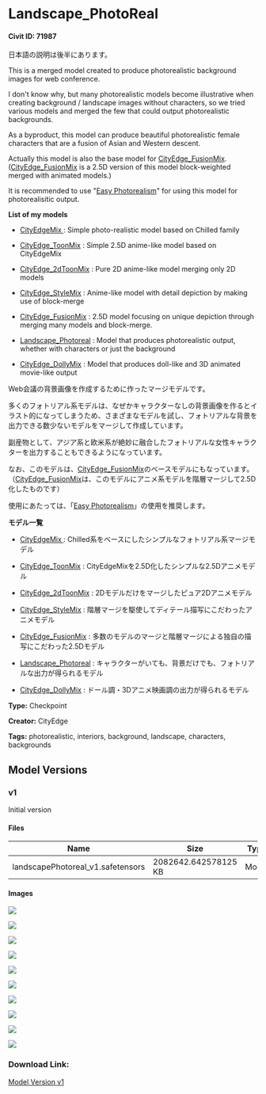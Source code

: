 # Landscape_PhotoReal

#### Civit ID: 71987

<p>日本語の説明は後半にあります。</p><p>This is a merged model created to produce photorealistic background images for web conference.</p><p>I don't know why, but many photorealistic models become illustrative when creating background / landscape images without characters, so we tried various models and merged the few that could output photorealistic backgrounds.</p><p>As a byproduct, this model can produce beautiful photorealistic female characters that are a fusion of Asian and Western descent.</p><p>Actually this model is also the base model for <a target="_blank" rel="ugc" href="https://civitai.com/models/70225/cityedge-fusionmix">CityEdge_FusionMix</a>. (<a target="_blank" rel="ugc" href="https://civitai.com/models/70225/cityedge-fusionmix">CityEdge_FusionMix</a> is a 2.5D version of this model block-weighted merged with animated models.)</p><p>It is recommended to use "<a target="_blank" rel="ugc" href="https://civitai.com/models/60178/easy-photorealism-v10">Easy Photorealism</a>" for using this model for photorealisitic output.</p><p><strong>List of my models</strong></p><ul><li><p><a target="_blank" rel="ugc" href="https://civitai.com/models/38464/cityedgemix">CityEdgeMix </a>: Simple photo-realistic model based on Chilled family</p></li><li><p><a target="_blank" rel="ugc" href="https://civitai.com/models/45616/cityedgetoonmix">CityEdge_ToonMix</a> : Simple 2.5D anime-like model based on CityEdgeMix</p></li><li><p><a target="_blank" rel="ugc" href="https://civitai.com/models/57703/cityedge2dtoonmix">CityEdge_2dToonMix</a> : Pure 2D anime-like model merging only 2D models</p></li><li><p><a target="_blank" rel="ugc" href="https://civitai.com/models/63243/cityedgestylemix">CityEdge_StyleMix</a> : Anime-like model with detail depiction by making use of block-merge</p></li><li><p><a target="_blank" rel="ugc" href="https://civitai.com/models/70225/cityedge-fusionmix">CityEdge_FusionMix</a> : 2.5D model focusing on unique depiction through merging many models and block-merge.</p></li><li><p><a target="_blank" rel="ugc" href="https://civitai.com/models/71987/landscapephotoreal">Landscape_Photoreal</a> : Model that produces photorealistic output, whether with characters or just the background</p></li><li><p><a target="_blank" rel="ugc" href="https://civitai.com/models/78407/cityedgedollymix">CityEdge_DollyMix</a> : Model that produces doll-like and 3D animated movie-like output</p></li></ul><p></p><p>Web会議の背景画像を作成するために作ったマージモデルです。</p><p>多くのフォトリアル系モデルは、なぜかキャラクターなしの背景画像を作るとイラスト的になってしまうため、さまざまなモデルを試し、フォトリアルな背景を出力できる数少ないモデルをマージして作成しています。</p><p>副産物として、アジア系と欧米系が絶妙に融合したフォトリアルな女性キャラクターを出力することもできるようになっています。</p><p>なお、このモデルは、<a target="_blank" rel="ugc" href="https://civitai.com/models/70225/cityedge-fusionmix">CityEdge_FusionMix</a>のベースモデルにもなっています。（<a target="_blank" rel="ugc" href="https://civitai.com/models/70225/cityedge-fusionmix">CityEdge_FusionMix</a>は、このモデルにアニメ系モデルを階層マージして2.5D化したものです）</p><p>使用にあたっては、「<a target="_blank" rel="ugc" href="https://civitai.com/models/60178/easy-photorealism-v10">Easy Photorealism</a>」の使用を推奨します。</p><p><strong>モデル一覧</strong></p><ul><li><p><a target="_blank" rel="ugc" href="https://civitai.com/models/38464/cityedgemix">CityEdgeMix </a>: Chilled系をベースにしたシンプルなフォトリアル系マージモデル</p></li><li><p><a target="_blank" rel="ugc" href="https://civitai.com/models/45616/cityedgetoonmix">CityEdge_ToonMix</a> : CityEdgeMixを2.5D化したシンプルな2.5Dアニメモデル</p></li><li><p><a target="_blank" rel="ugc" href="https://civitai.com/models/57703/cityedge2dtoonmix">CityEdge_2dToonMix</a> : 2Dモデルだけをマージしたピュア2Dアニメモデル</p></li><li><p><a target="_blank" rel="ugc" href="https://civitai.com/models/63243/cityedgestylemix">CityEdge_StyleMix</a> : 階層マージを駆使してディテール描写にこだわったアニメモデル</p></li><li><p><a target="_blank" rel="ugc" href="https://civitai.com/models/70225/cityedge-fusionmix">CityEdge_FusionMix</a> : 多数のモデルのマージと階層マージによる独自の描写にこだわった2.5Dモデル</p></li><li><p><a target="_blank" rel="ugc" href="https://civitai.com/models/71987/landscapephotoreal">Landscape_Photoreal</a> : キャラクターがいても、背景だけでも、フォトリアルな出力が得られるモデル</p></li><li><p><a target="_blank" rel="ugc" href="https://civitai.com/models/78407/cityedgedollymix">CityEdge_DollyMix</a> : ドール調・3Dアニメ映画調の出力が得られるモデル</p></li></ul>

**Type:** Checkpoint

**Creator:** CityEdge

**Tags:** photorealistic, interiors, background, landscape, characters, backgrounds

## Model Versions

### v1

<p>Initial version</p>

#### Files

| Name | Size | Type | Format | Download Url | AutoV1 | AutoV2 | SHA256 | CRC32 | BLAKE3 |
| --- | --- | --- | --- | --- | --- | --- | --- | --- | --- |
| landscapePhotoreal_v1.safetensors | 2082642.642578125 KB | Model | SafeTensor | https://civitai.com/api/download/models/76750 | 1CDE7237 | B4E4DA034F | B4E4DA034FCC1BF1A68CCC4D15D5BC4914B590457CB52950B26D062DBB6562CD | D0691BB6 | 8A85752F9F6F9952B75D919E2C25FF0120B5895243C63633DA91F0835F37DE17 |

#### Images

<p><img src="https://image.civitai.com/xG1nkqKTMzGDvpLrqFT7WA/16db4268-fa6d-488d-9891-311941f43faa/width=450/860166.jpeg" /></p>

<p><img src="https://image.civitai.com/xG1nkqKTMzGDvpLrqFT7WA/173d2ef7-f69b-4ab9-9cfc-0dc5943cfb6a/width=450/860659.jpeg" /></p>

<p><img src="https://image.civitai.com/xG1nkqKTMzGDvpLrqFT7WA/04de7c61-9d64-4de4-8aab-cbb8b418f481/width=450/860165.jpeg" /></p>

<p><img src="https://image.civitai.com/xG1nkqKTMzGDvpLrqFT7WA/441bf606-c41b-4f9f-9927-cf00026827af/width=450/860186.jpeg" /></p>

<p><img src="https://image.civitai.com/xG1nkqKTMzGDvpLrqFT7WA/e34e3a02-518b-47bf-a101-66299e07c9d5/width=450/860152.jpeg" /></p>

<p><img src="https://image.civitai.com/xG1nkqKTMzGDvpLrqFT7WA/43554a61-86cb-4e06-827a-b4447baf48fd/width=450/860712.jpeg" /></p>

<p><img src="https://image.civitai.com/xG1nkqKTMzGDvpLrqFT7WA/52bfc885-6eaf-4a55-8c28-52b209b5943e/width=450/860159.jpeg" /></p>

<p><img src="https://image.civitai.com/xG1nkqKTMzGDvpLrqFT7WA/49c2100e-4966-42a3-8f92-93aa6f69006f/width=450/860176.jpeg" /></p>

<p><img src="https://image.civitai.com/xG1nkqKTMzGDvpLrqFT7WA/80ac3a5e-2001-411c-9455-2d2dcd265436/width=450/860158.jpeg" /></p>

<p><img src="https://image.civitai.com/xG1nkqKTMzGDvpLrqFT7WA/cb29151c-1256-46d7-9747-9ddc7cd6b0db/width=450/861591.jpeg" /></p>

### Download Link:

[Model Version v1](https://civitai.com/api/download/models/76750)

